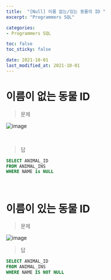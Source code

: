 ```yaml
---
title:  "[Null] 이름 없는/있는 동물의 ID "
excerpt: "Programmers SQL"

categories:
- Programmers SQL

toc: false
toc_sticky: false

date: 2021-10-01
last_modified_at: 2021-10-01
---
```


# 이름이 없는 동물 ID

> 문제

![image](https://user-images.githubusercontent.com/76996686/135611529-835d9fb1-bef5-4141-98f2-462e7c9a7c45.png)


<br>

> 답

```sql
SELECT ANIMAL_ID
FROM ANIMAL_INS
WHERE NAME is NULL
```

<br>

# 이름이 있는 동물 ID

> 문제

![image](https://user-images.githubusercontent.com/76996686/135611988-03f8a8b4-8902-4ad0-a5d2-820e53856948.png)

> 답
```sql
SELECT ANIMAL_ID
FROM ANIMAL_INS
WHERE NAME IS NOT NULL
```
